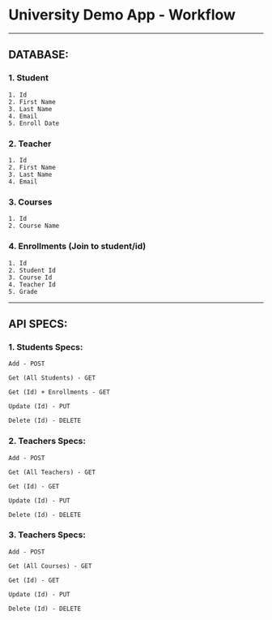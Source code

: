 # University Demo App - Workflow
---

## DATABASE:

### 1. Student
    1. Id
    2. First Name
    3. Last Name
    4. Email
    5. Enroll Date


### 2. Teacher
    1. Id
    2. First Name
    3. Last Name
    4. Email

### 3. Courses
    1. Id
    2. Course Name

### 4. Enrollments (Join to student/id)
    1. Id
    2. Student Id
    3. Course Id
    4. Teacher Id
    5. Grade

---

## API SPECS:

### 1. Students Specs:

    Add - POST

    Get (All Students) - GET    

    Get (Id) + Enrollments - GET

    Update (Id) - PUT

    Delete (Id) - DELETE

### 2. Teachers Specs:

    Add - POST

    Get (All Teachers) - GET

    Get (Id) - GET

    Update (Id) - PUT

    Delete (Id) - DELETE

### 3. Teachers Specs:

    Add - POST

    Get (All Courses) - GET

    Get (Id) - GET

    Update (Id) - PUT

    Delete (Id) - DELETE